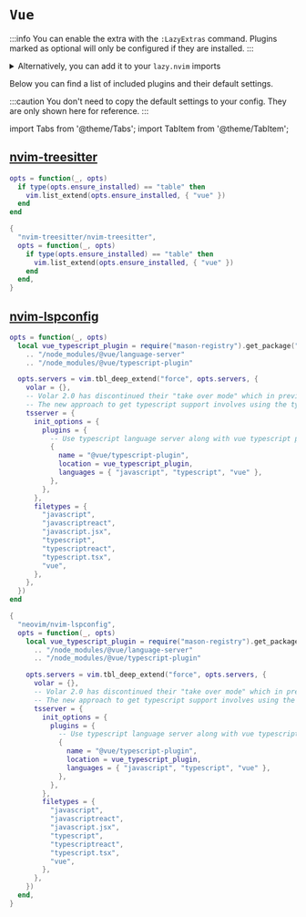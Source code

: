 # `Vue`

<!-- plugins:start -->

:::info
You can enable the extra with the `:LazyExtras` command.
Plugins marked as optional will only be configured if they are installed.
:::

<details>
<summary>Alternatively, you can add it to your <code>lazy.nvim</code> imports</summary>

```lua title="lua/config/lazy.lua" {4}
require("lazy").setup({
  spec = {
    { "LazyVim/LazyVim", import = "lazyvim.plugins" },
    { import = "lazyvim.plugins.extras.lang.vue" },
    { import = "plugins" },
  },
})
```

</details>

Below you can find a list of included plugins and their default settings.

:::caution
You don't need to copy the default settings to your config.
They are only shown here for reference.
:::

import Tabs from '@theme/Tabs';
import TabItem from '@theme/TabItem';

## [nvim-treesitter](https://github.com/nvim-treesitter/nvim-treesitter)

<Tabs>

<TabItem value="opts" label="Options">

```lua
opts = function(_, opts)
  if type(opts.ensure_installed) == "table" then
    vim.list_extend(opts.ensure_installed, { "vue" })
  end
end
```

</TabItem>


<TabItem value="code" label="Full Spec">

```lua
{
  "nvim-treesitter/nvim-treesitter",
  opts = function(_, opts)
    if type(opts.ensure_installed) == "table" then
      vim.list_extend(opts.ensure_installed, { "vue" })
    end
  end,
}
```

</TabItem>

</Tabs>

## [nvim-lspconfig](https://github.com/neovim/nvim-lspconfig)

<Tabs>

<TabItem value="opts" label="Options">

```lua
opts = function(_, opts)
  local vue_typescript_plugin = require("mason-registry").get_package("vue-language-server"):get_install_path()
    .. "/node_modules/@vue/language-server"
    .. "/node_modules/@vue/typescript-plugin"

  opts.servers = vim.tbl_deep_extend("force", opts.servers, {
    volar = {},
    -- Volar 2.0 has discontinued their "take over mode" which in previous version provided support for typescript in vue files.
    -- The new approach to get typescript support involves using the typescript language server along side volar.
    tsserver = {
      init_options = {
        plugins = {
          -- Use typescript language server along with vue typescript plugin
          {
            name = "@vue/typescript-plugin",
            location = vue_typescript_plugin,
            languages = { "javascript", "typescript", "vue" },
          },
        },
      },
      filetypes = {
        "javascript",
        "javascriptreact",
        "javascript.jsx",
        "typescript",
        "typescriptreact",
        "typescript.tsx",
        "vue",
      },
    },
  })
end
```

</TabItem>


<TabItem value="code" label="Full Spec">

```lua
{
  "neovim/nvim-lspconfig",
  opts = function(_, opts)
    local vue_typescript_plugin = require("mason-registry").get_package("vue-language-server"):get_install_path()
      .. "/node_modules/@vue/language-server"
      .. "/node_modules/@vue/typescript-plugin"

    opts.servers = vim.tbl_deep_extend("force", opts.servers, {
      volar = {},
      -- Volar 2.0 has discontinued their "take over mode" which in previous version provided support for typescript in vue files.
      -- The new approach to get typescript support involves using the typescript language server along side volar.
      tsserver = {
        init_options = {
          plugins = {
            -- Use typescript language server along with vue typescript plugin
            {
              name = "@vue/typescript-plugin",
              location = vue_typescript_plugin,
              languages = { "javascript", "typescript", "vue" },
            },
          },
        },
        filetypes = {
          "javascript",
          "javascriptreact",
          "javascript.jsx",
          "typescript",
          "typescriptreact",
          "typescript.tsx",
          "vue",
        },
      },
    })
  end,
}
```

</TabItem>

</Tabs>

<!-- plugins:end -->
